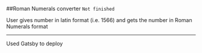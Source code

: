 ##Roman Numerals converter 
```Not finished```

User gives number in latin format (i.e. 1566) and gets the number in Roman Numerals format

___

Used Gatsby to deploy